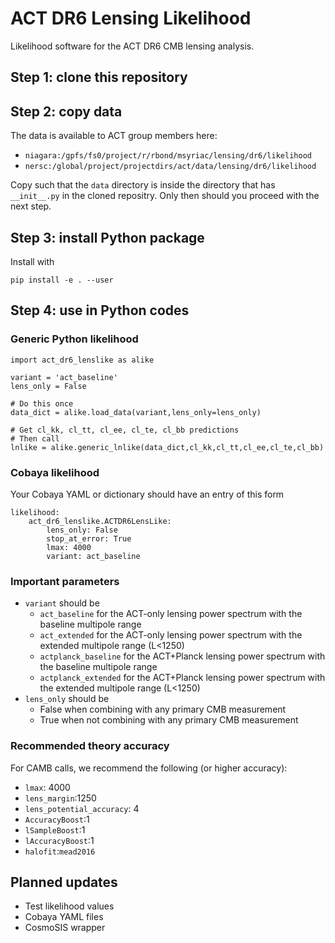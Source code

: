 # ACT DR6 Lensing Likelihood

Likelihood software for the ACT DR6 CMB lensing analysis.

## Step 1: clone this repository

## Step 2: copy data

The data is available to ACT group members here:
- ``niagara:/gpfs/fs0/project/r/rbond/msyriac/lensing/dr6/likelihood``
- ``nersc:/global/project/projectdirs/act/data/lensing/dr6/likelihood``

Copy such that the `data` directory is inside the directory that has `__init__.py` in the cloned repositry. Only then should you proceed with the next step.

## Step 3: install Python package

Install with

    pip install -e . --user
    
## Step 4: use in Python codes

### Generic Python likelihood

```
import act_dr6_lenslike as alike

variant = 'act_baseline'
lens_only = False

# Do this once
data_dict = alike.load_data(variant,lens_only=lens_only)

# Get cl_kk, cl_tt, cl_ee, cl_te, cl_bb predictions
# Then call
lnlike = alike.generic_lnlike(data_dict,cl_kk,cl_tt,cl_ee,cl_te,cl_bb)

```

### Cobaya likelihood

Your Cobaya YAML or dictionary should have an entry of this form

```
likelihood:
    act_dr6_lenslike.ACTDR6LensLike:
        lens_only: False
        stop_at_error: True
        lmax: 4000
        variant: act_baseline
```

### Important parameters

- `variant` should be
    - `act_baseline` for the ACT-only lensing power spectrum with the baseline multipole range
    - `act_extended` for the ACT-only lensing power spectrum with the extended multipole range (L<1250)
    - `actplanck_baseline` for the ACT+Planck lensing power spectrum with the baseline multipole range
    - `actplanck_extended` for the ACT+Planck lensing power spectrum with the extended multipole range (L<1250)
- `lens_only` should be
    - False when combining with any primary CMB measurement
    - True when not combining with any primary CMB measurement

### Recommended theory accuracy

For CAMB calls, we recommend the following (or higher accuracy):
- `lmax`: 4000
- `lens_margin`:1250
- `lens_potential_accuracy`: 4
- `AccuracyBoost`:1
- `lSampleBoost`:1
- `lAccuracyBoost`:1
- `halofit`:`mead2016`

## Planned updates

- Test likelihood values
- Cobaya YAML files
- CosmoSIS wrapper


